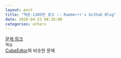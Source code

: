 ```yaml
---  
layout: post  
title: "백준-1305번 광고 :: Raemerrr`s Github Blog"  
date: 2020-04-23 08:26:00  
categories: others  
---  
```

<a href="https://www.acmicpc.net/problem/1305" target="_blank">문제 링크</a>     
`핵심`  
<a href="https://raemerrr.github.io/others/2020/04/22/boj_1701_CubeEditor.html" target="_blank">CubeEdtor</a>와 비슷한 문제    
  
<script src="https://gist.github.com/Raemerrr/7e16dd4dff1b9ae48255756887d9e24c.js"></script>